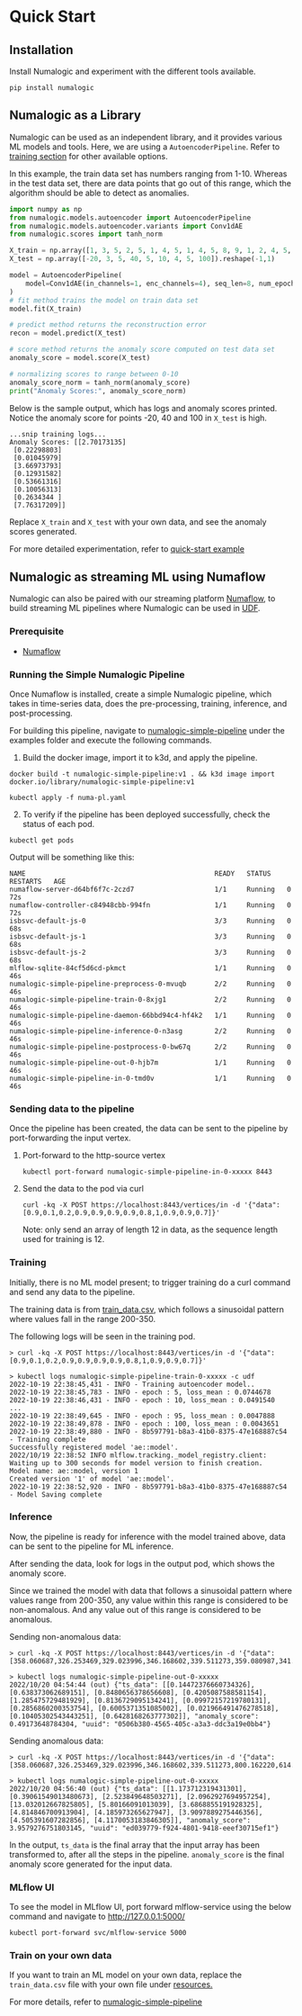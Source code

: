 # Quick Start

## Installation

Install Numalogic and experiment with the different tools available.

```shell
pip install numalogic
```

## Numalogic as a Library

Numalogic can be used as an independent library, and it provides various ML models and tools. Here, we are using a `AutoencoderPipeline`. Refer to [training section](autoencoders.md) for other available options. 

In this example, the train data set has numbers ranging from 1-10. Whereas in the test data set, there are data points that go out of this range, which the algorithm should be able to detect as anomalies.

```python
import numpy as np
from numalogic.models.autoencoder import AutoencoderPipeline
from numalogic.models.autoencoder.variants import Conv1dAE
from numalogic.scores import tanh_norm

X_train = np.array([1, 3, 5, 2, 5, 1, 4, 5, 1, 4, 5, 8, 9, 1, 2, 4, 5, 1, 3]).reshape(-1, 1)
X_test = np.array([-20, 3, 5, 40, 5, 10, 4, 5, 100]).reshape(-1,1)

model = AutoencoderPipeline(
    model=Conv1dAE(in_channels=1, enc_channels=4), seq_len=8, num_epochs=30
)
# fit method trains the model on train data set
model.fit(X_train)

# predict method returns the reconstruction error
recon = model.predict(X_test)

# score method returns the anomaly score computed on test data set
anomaly_score = model.score(X_test)

# normalizing scores to range between 0-10
anomaly_score_norm = tanh_norm(anomaly_score)
print("Anomaly Scores:", anomaly_score_norm)
```

Below is the sample output, which has logs and anomaly scores printed. Notice the anomaly score for points -20, 40 and 100 in `X_test` is high.
```shell
...snip training logs...
Anomaly Scores: [[2.70173135]
 [0.22298803]
 [0.01045979]
 [3.66973793]
 [0.12931582]
 [0.53661316]
 [0.10056313]
 [0.2634344 ]
 [7.76317209]]
```

Replace `X_train` and `X_test` with your own data, and see the anomaly scores generated.

For more detailed experimentation, refer to [quick-start example](https://github.com/numaproj/numalogic/blob/main/examples/quick-start.ipynb)

## Numalogic as streaming ML using Numaflow

Numalogic can also be paired with our streaming platform [Numaflow](https://numaflow.numaproj.io/), to build streaming ML pipelines where Numalogic can be used in [UDF](https://numaflow.numaproj.io/user-defined-functions/).

### Prerequisite

- [Numaflow](https://numaflow.numaproj.io/quick-start/#installation)

### Running the Simple Numalogic Pipeline

Once Numaflow is installed, create a simple Numalogic pipeline, which takes in time-series data, does the pre-processing, training, inference, and post-processing.

For building this pipeline, navigate to [numalogic-simple-pipeline](https://github.com/numaproj/numalogic/tree/main/examples/numalogic-simple-pipeline) under the examples folder and execute the following commands.

1. Build the docker image, import it to k3d, and apply the pipeline.
```shell
docker build -t numalogic-simple-pipeline:v1 . && k3d image import docker.io/library/numalogic-simple-pipeline:v1

kubectl apply -f numa-pl.yaml
```
2. To verify if the pipeline has been deployed successfully, check the status of each pod.
```shell
kubectl get pods
```
Output will be something like this:
```
NAME                                               READY   STATUS    RESTARTS   AGE
numaflow-server-d64bf6f7c-2czd7                    1/1     Running   0          72s
numaflow-controller-c84948cbb-994fn                1/1     Running   0          72s
isbsvc-default-js-0                                3/3     Running   0          68s
isbsvc-default-js-1                                3/3     Running   0          68s
isbsvc-default-js-2                                3/3     Running   0          68s
mlflow-sqlite-84cf5d6cd-pkmct                      1/1     Running   0          46s
numalogic-simple-pipeline-preprocess-0-mvuqb       2/2     Running   0          46s
numalogic-simple-pipeline-train-0-8xjg1            2/2     Running   0          46s
numalogic-simple-pipeline-daemon-66bbd94c4-hf4k2   1/1     Running   0          46s
numalogic-simple-pipeline-inference-0-n3asg        2/2     Running   0          46s
numalogic-simple-pipeline-postprocess-0-bw67q      2/2     Running   0          46s
numalogic-simple-pipeline-out-0-hjb7m              1/1     Running   0          46s
numalogic-simple-pipeline-in-0-tmd0v               1/1     Running   0          46s
```
### Sending data to the pipeline

Once the pipeline has been created, the data can be sent to the pipeline by port-forwarding the input vertex.

1. Port-forward to the http-source vertex
   ```shell
   kubectl port-forward numalogic-simple-pipeline-in-0-xxxxx 8443
   ```
   
2. Send the data to the pod via curl
   ```shell
   curl -kq -X POST https://localhost:8443/vertices/in -d '{"data":[0.9,0.1,0.2,0.9,0.9,0.9,0.9,0.8,1,0.9,0.9,0.7]}'
   ```
   Note: only send an array of length 12 in data, as the sequence length used for training is 12.   

   
### Training

Initially, there is no ML model present; to trigger training do a curl command and send any data to the pipeline. 

The training data is from [train_data.csv](https://github.com/numaproj/numalogic/blob/main/examples/numalogic-simple-pipeline/src/resources/train_data.csv), which follows a sinusoidal pattern where values fall in the range 200-350. 

The following logs will be seen in the training pod.

```shell
> curl -kq -X POST https://localhost:8443/vertices/in -d '{"data":[0.9,0.1,0.2,0.9,0.9,0.9,0.9,0.8,1,0.9,0.9,0.7]}'

> kubectl logs numalogic-simple-pipeline-train-0-xxxxx -c udf
2022-10-19 22:38:45,431 - INFO - Training autoencoder model..
2022-10-19 22:38:45,783 - INFO - epoch : 5, loss_mean : 0.0744678
2022-10-19 22:38:46,431 - INFO - epoch : 10, loss_mean : 0.0491540
...
2022-10-19 22:38:49,645 - INFO - epoch : 95, loss_mean : 0.0047888
2022-10-19 22:38:49,878 - INFO - epoch : 100, loss_mean : 0.0043651
2022-10-19 22:38:49,880 - INFO - 8b597791-b8a3-41b0-8375-47e168887c54 - Training complete
Successfully registered model 'ae::model'.
2022/10/19 22:38:52 INFO mlflow.tracking._model_registry.client: Waiting up to 300 seconds for model version to finish creation.                     Model name: ae::model, version 1
Created version '1' of model 'ae::model'.
2022-10-19 22:38:52,920 - INFO - 8b597791-b8a3-41b0-8375-47e168887c54 - Model Saving complete
```

### Inference

Now, the pipeline is ready for inference with the model trained above, data can be sent to the pipeline for ML inference. 

After sending the data, look for logs in the output pod, which shows the anomaly score.

Since we trained the model with data that follows a sinusoidal pattern where values range from 200-350, any value within this range is considered to be non-anomalous. And any value out of this range is considered to be anomalous.

Sending non-anomalous data: 
```
> curl -kq -X POST https://localhost:8443/vertices/in -d '{"data":[358.060687,326.253469,329.023996,346.168602,339.511273,359.080987,341.036110,333.584121,376.034150,351.065394,355.379422,333.347769]}'

> kubectl logs numalogic-simple-pipeline-out-0-xxxxx
2022/10/20 04:54:44 (out) {"ts_data": [[0.14472376660734326], [0.638373062689151], [0.8480656378656608], [0.4205087588581154], [1.285475729481929], [0.8136729095134241], [0.09972157219780131], [0.2856860200353754], [0.6005371351085002], [0.021966491476278518], [0.10405302543443251], [0.6428168263777302]], "anomaly_score": 0.49173648784304, "uuid": "0506b380-4565-405c-a3a3-ddc3a19e0bb4"}
```

Sending anomalous data:
```
> curl -kq -X POST https://localhost:8443/vertices/in -d '{"data":[358.060687,326.253469,329.023996,346.168602,339.511273,800.162220,614.091646,537.250124,776.034150,751.065394,700.379422,733.347769]}'

> kubectl logs numalogic-simple-pipeline-out-0-xxxxx
2022/10/20 04:56:40 (out) {"ts_data": [[1.173712319431301], [0.39061549013480673], [2.523849648503271], [2.0962927694957254], [13.032012667825805], [5.80166091013039], [3.6868855191928325], [4.814846700913904], [4.185973265627947], [3.9097889275446356], [4.505391607282856], [4.1170053183846305]], "anomaly_score": 3.9579276751803145, "uuid": "ed039779-f924-4801-9418-eeef30715ef1"}
```

In the output, `ts_data` is the final array that the input array has been transformed to, after all the steps in the pipeline. `anomaly_score` is the final anomaly score generated for the input data.


### MLflow UI

To see the model in MLflow UI, port forward mlflow-service using the below command and navigate to http://127.0.0.1:5000/
   ```shell
   kubectl port-forward svc/mlflow-service 5000
   ```


### Train on your own data
If you want to train an ML model on your own data, replace the `train_data.csv` file with your own file under [resources.](https://github.com/numaproj/numalogic/blob/main/examples/numalogic-simple-pipeline/src/resources) 

For more details, refer to [numalogic-simple-pipeline](https://github.com/numaproj/numalogic/tree/main/examples/numalogic-simple-pipeline) 





